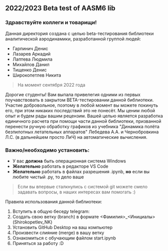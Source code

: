 2022/2023 Beta test of AASM6 lib
--------------------------------------------------------------
### Здравствуйте коллеги и товарищи!  
Данная директория создана с целью beta-тестирования библиотеки аналитической аэродинамики, разработанной группой людей:
- Гарпинич Денис
- Лазарев Аркадий 
- Лаптева Людмила
- Михайлов Данил
- Тищенко Денис
- Широкопетлев Никита
> На момент сентября 2022 года
>
Дорогие студенты! Вам выпала привелегия одними из первых поучавствовать в закрытом BETA-тестировании данной библиотеки. Участие добровольное, поэтому в любой момент вы можете покинуть его, при этом никаких последствий это не понесёт. Мы ценим любой опыт и будем рады вашим рецензим. Вашей целью является разработка единичного расчета при помощи части данной библиотеки, призванной перенести ручную обработку графиков из учебника "Динамика полёта безпилотных летательных аппаратов" Лебедева А.А. и Чернобровкина Л.С. (в дальнейшем просто ЛиЧ) на автоматические вычисления.  
### Важно/необходимо установить:  
- У вас __должна__ быть операционная система Windows  
- __Желательно__ работать в редакторе VS Code  
- __Желательно__ работать в файлах разрешения .ipynb, __но__ если вы любите чистый .py, то дело ваше
> Если вы впервые сталкнулись с системой git можете смело задавать вопросы, в наших интересах вам помогать :)
>
Правила использования данной библиотеки:  
1. Вступить в общую беседу telegram:  
2. Создать свою ветку (branch) в формате <Фамилия>_<Инициалы> (Shirokopetlev_NK)
3. Установить GitHub Desktop на ваш компьютер  
4. Произвести слияние (merge) в вашу ветку  
5. Ознакомиться с обучающим файлом start.ipynb
6. Приняться за работу :D
